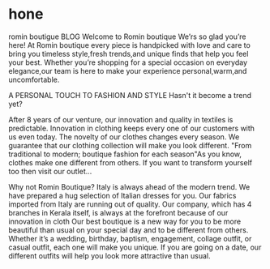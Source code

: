 # hone
romin boutigue
BLOG 
Welcome to Romin boutique
 We’rs so glad you’re here! At  Romin boutique every piece is handpicked with love and care to bring you timeless style,fresh trends,and unique finds that help you feel your best. Whether you’re shopping for a special occasion on everyday elegance,our team is here to make your experience personal,warm,and uncomfortable. 

       
     
 A PERSONAL TOUCH TO FASHION 
AND STYLE 
Hasn't it become a trend yet?

After 8 years of our venture, our innovation and quality in textiles is predictable.
Innovation in clothing keeps every one of our customers with us even
today. The novelty of our clothes changes every season. We guarantee that our clothing collection will make you look different.
"From traditional to modern; boutique fashion for each season"As you know, clothes make one different from others. If you want to transform yourself too then visit our outlet…

Why not Romin Boutique?
       Italy is always ahead of the modern trend. We have prepared a hug selection of Italian 
dresses for you. Our fabrics imported from Italy are running out of quality. Our company, which has 4 branches in Kerala itself, is always at the forefront because of our innovation in cloth  Our best boutique is a new way for you to be more beautiful than usual on your special day and to be different from others. Whether it’s a wedding, birthday, baptism, engagement, collage outfit, or casual outfit, each one will make you unique.
 If you are going on a date, our different outfits will help you look more attractive than usual.

